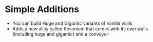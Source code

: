 # Simple Additions
* You can build Huge and Gigantic variants of vanilla walls
* Adds a new alloy called Rosenium that comes with its own walls (including huge and gigantic) and a conveyor
